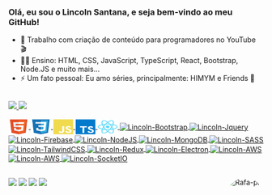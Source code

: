 ### Olá, eu sou o Lincoln Santana, e seja bem-vindo ao meu GitHub!

- 🔭 Trabalho com criação de conteúdo para programadores no YouTube 🎬
- 👨‍🏫 Ensino: HTML, CSS, JavaScript, TypeScript, React, Bootstrap, Node.JS e muito mais...
- ⚡ Um fato pessoal: Eu amo séries, principalmente: HIMYM e Friends 💖
<br>

<div>
  <a href="https://beacons.ai/lincolnsantana">
  <img height="150em" src="https://github-readme-stats.vercel.app/api?username=AKISASHI&show_icons=true&theme=merko&include_all_commits=true&count_private=true"/>
  <img height="150em" src="https://github-readme-stats.vercel.app/api/top-langs/?username=AKISASHI&layout=compact&langs_count=16&theme=merko"/>
</div>
<div style="display: inline_block"><br>
  <img align="center" alt="Lincoln-HTML" height="30" width="40" src="https://raw.githubusercontent.com/devicons/devicon/master/icons/html5/html5-original.svg">
  <img align="center" alt="Lincoln-CSS" height="30" width="40" src="https://raw.githubusercontent.com/devicons/devicon/master/icons/css3/css3-original.svg">
  <img align="center" alt="Lincoln-Js" height="30" width="40" src="https://raw.githubusercontent.com/devicons/devicon/master/icons/javascript/javascript-plain.svg">
  <img align="center" alt="Lincoln-Ts" height="30" width="40" src="https://raw.githubusercontent.com/devicons/devicon/master/icons/typescript/typescript-plain.svg">
  <img align="center" alt="Lincoln-React" height="30" width="40" src="https://raw.githubusercontent.com/devicons/devicon/master/icons/react/react-original.svg">
  <img align="center" alt="Lincoln-Bootstrap" height="30" width="40" src="https://cdn.jsdelivr.net/gh/devicons/devicon/icons/bootstrap/bootstrap-original.svg"/>
  <img align="center" alt="Lincoln-Jquery" height="30" width="40" src="https://cdn.jsdelivr.net/gh/devicons/devicon/icons/jquery/jquery-original.svg"/>
  <img align="center" alt="Lincoln-Firebase" height="30" width="40" src="https://cdn.jsdelivr.net/gh/devicons/devicon/icons/firebase/firebase-plain.svg"/>
  <img align="center" alt="Lincoln-NodeJS" height="30" width="40" src="https://cdn.jsdelivr.net/gh/devicons/devicon/icons/nodejs/nodejs-original.svg"/>
  <img align="center" alt="Lincoln-MongoDB" height="30" width="40" src="https://cdn.jsdelivr.net/gh/devicons/devicon/icons/mongodb/mongodb-original.svg"/>
  <img align="center" alt="Lincoln-SASS" height="30" width="40" src="https://cdn.jsdelivr.net/gh/devicons/devicon/icons/sass/sass-original.svg"/>
  <img align="center" alt="Lincoln-TailwindCSS" height="30" width="40" src="https://cdn.jsdelivr.net/gh/devicons/devicon/icons/tailwindcss/tailwindcss-plain.svg"/>
  <img align="center" alt="Lincoln-Redux" height="30" width="40" src="https://cdn.jsdelivr.net/gh/devicons/devicon/icons/redux/redux-original.svg"/>
  <img align="center" alt="Lincoln-Electron" height="30" width="40" src="https://cdn.jsdelivr.net/gh/devicons/devicon/icons/electron/electron-original.svg"/>             <img align="center" alt="Lincoln-AWS" height="30" width="40" src="https://cdn.jsdelivr.net/gh/devicons/devicon/icons/amazonwebservices/amazonwebservices-original.svg"/>
  <img align="center" alt="Lincoln-AWS" height="30" width="40" src="https://cdn.jsdelivr.net/gh/devicons/devicon/icons/wordpress/wordpress-plain.svg"/>
  <img align="center" alt="Lincoln-SocketIO" height="30" width="40" src="https://cdn.jsdelivr.net/gh/devicons/devicon/icons/socketio/socketio-original.svg"/>   
  
  ##
          
  <img align="right" alt="Rafa-pic" height="150" style="border-radius:50px;" src="https://media.discordapp.net/attachments/639956127056134178/890373478988013628/Publicacoes_Instagram_1_1.png?width=676&height=676">
</div>
<div>
  <a href="https://www.youtube.com/@lincolnsantanadev" target="_blank"><img src="https://img.shields.io/badge/YouTube-FF0000?style=for-the-badge&logo=youtube&logoColor=white" target="_blank"></a>
  <a href="https://www.instagram.com/lincolnsantanadev/" target="_blank"><img src="https://img.shields.io/badge/-Instagram-%23E4405F?style=for-the-badge&logo=instagram&logoColor=white" target="_blank"></a>
  <a href = "mailto:contatolincoln98@gmail.com"><img src="https://img.shields.io/badge/-Gmail-%23333?style=for-the-badge&logo=gmail&logoColor=white" target="_blank"></a>
  <a href="https://www.linkedin.com/in/lincolnsantana/" target="_blank"><img src="https://img.shields.io/badge/-LinkedIn-%230077B5?style=for-the-badge&logo=linkedin&logoColor=white" target="_blank"></a>
</div>
         
